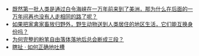 + [既然第一批人类是通过白令海峡在一万年前来到了美洲，那为什么在后面的一万年间再也没有人走相同的路了呢？](https://daily.zhihu.com/story/9778108)
+ [如果把家禽家畜放归野外，野生动物送到人类居住的地区生活，它们能互换身份吗？](https://daily.zhihu.com/story/9778113)
+ [为何完整的粉笔自由落体落地后总会断成三段？](https://daily.zhihu.com/story/9778121)
+ [瞎扯 · 如何正确地吐槽](https://daily.zhihu.com/story/9778158)
